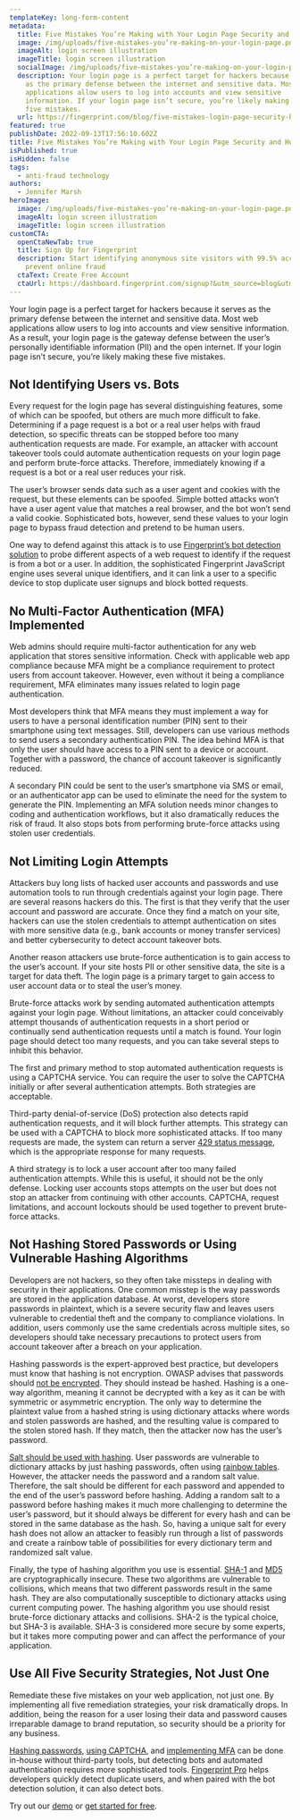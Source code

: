 ```yaml
---
templateKey: long-form-content
metadata:
  title: Five Mistakes You’re Making with Your Login Page Security and How to Fix Them
  image: /img/uploads/five-mistakes-you’re-making-on-your-login-page.png
  imageAlt: login screen illustration
  imageTitle: login screen illustration
  socialImage: /img/uploads/five-mistakes-you’re-making-on-your-login-page.png
  description: Your login page is a perfect target for hackers because it serves
    as the primary defense between the internet and sensitive data. Most web
    applications allow users to log into accounts and view sensitive
    information. If your login page isn’t secure, you’re likely making these
    five mistakes.
  url: https://fingerprint.com/blog/five-mistakes-login-page-security-how-to-fix
featured: true
publishDate: 2022-09-13T17:56:10.602Z
title: Five Mistakes You’re Making with Your Login Page Security and How to Fix Them
isPublished: true
isHidden: false
tags:
  - anti-fraud technology
authors:
  - Jennifer Marsh
heroImage:
  image: /img/uploads/five-mistakes-you’re-making-on-your-login-page.png
  imageAlt: login screen illustration
  imageTitle: login screen illustration
customCTA:
  openCtaNewTab: true
  title: Sign Up for Fingerprint
  description: Start identifying anonymous site visitors with 99.5% accuracy to
    prevent online fraud
  ctaText: Create Free Account
  ctaUrl: https://dashboard.fingerprint.com/signup?&utm_source=blog&utm_medium=website&utm_campaign=blog
---
```

Your login page is a perfect target for hackers because it serves as the primary defense between the internet and sensitive data. Most web applications allow users to log into accounts and view sensitive information. As a result, your login page is the gateway defense between the user’s personally identifiable information (PII) and the open internet. If your login page isn’t secure, you’re likely making these five mistakes.

## Not Identifying Users vs. Bots

Every request for the login page has several distinguishing features, some of which can be spoofed, but others are much more difficult to fake. Determining if a page request is a bot or a real user helps with fraud detection, so specific threats can be stopped before too many authentication requests are made. For example, an attacker with account takeover tools could automate authentication requests on your login page and perform brute-force attacks. Therefore, immediately knowing if a request is a bot or a real user reduces your risk.

The user’s browser sends data such as a user agent and cookies with the request, but these elements can be spoofed. Simple botted attacks won’t have a user agent value that matches a real browser, and the bot won’t send a valid cookie. Sophisticated bots, however, send these values to your login page to bypass fraud detection and pretend to be human users.

One way to defend against this attack is to use [Fingerprint’s bot detection solution](https://fingerprint.com/products/bot-detection/?utm_source=blog&utm_medium=website&utm_campaign=blog) to probe different aspects of a web request to identify if the request is from a bot or a user. In addition, the sophisticated Fingerprint JavaScript engine uses several unique identifiers, and it can link a user to a specific device to stop duplicate user signups and block botted requests.

## No Multi-Factor Authentication (MFA) Implemented

Web admins should require multi-factor authentication for any web application that stores sensitive information. Check with applicable web app compliance because MFA might be a compliance requirement to protect users from account takeover. However, even without it being a compliance requirement, MFA eliminates many issues related to login page authentication.

Most developers think that MFA means they must implement a way for users to have a personal identification number (PIN) sent to their smartphone using text messages. Still, developers can use various methods to send users a secondary authentication PIN. The idea behind MFA is that only the user should have access to a PIN sent to a device or account. Together with a password, the chance of account takeover is significantly reduced.

A secondary PIN could be sent to the user’s smartphone via SMS or email, or an authenticator app can be used to eliminate the need for the system to generate the PIN. Implementing an MFA solution needs minor changes to coding and authentication workflows, but it also dramatically reduces the risk of fraud. It also stops bots from performing brute-force attacks using stolen user credentials.

## Not Limiting Login Attempts

Attackers buy long lists of hacked user accounts and passwords and use automation tools to run through credentials against your login page. There are several reasons hackers do this. The first is that they verify that the user account and password are accurate. Once they find a match on your site, hackers can use the stolen credentials to attempt authentication on sites with more sensitive data (e.g., bank accounts or money transfer services) and better cybersecurity to detect account takeover bots. 

Another reason attackers use brute-force authentication is to gain access to the user’s account. If your site hosts PII or other sensitive data, the site is a target for data theft. The login page is a primary target to gain access to user account data or to steal the user’s money. 

Brute-force attacks work by sending automated authentication attempts against your login page. Without limitations, an attacker could conceivably attempt thousands of authentication requests in a short period or continually send authentication requests until a match is found. Your login page should detect too many requests, and you can take several steps to inhibit this behavior.

The first and primary method to stop automated authentication requests is using a CAPTCHA service. You can require the user to solve the CAPTCHA initially or after several authentication attempts. Both strategies are acceptable. 

Third-party denial-of-service (DoS) protection also detects rapid authentication requests, and it will block further attempts. This strategy can be used with a CAPTCHA to block more sophisticated attacks. If too many requests are made, the system can return a server [429 status message](https://www.rfc-editor.org/rfc/rfc6585#section-4), which is the appropriate response for many requests.

A third strategy is to lock a user account after too many failed authentication attempts. While this is useful, it should not be the only defense. Locking user accounts stops attempts on the user but does not stop an attacker from continuing with other accounts. CAPTCHA, request limitations, and account lockouts should be used together to prevent brute-force attacks.

## Not Hashing Stored Passwords or Using Vulnerable Hashing Algorithms

Developers are not hackers, so they often take missteps in dealing with security in their applications. One common misstep is the way passwords are stored in the application database. At worst, developers store passwords in plaintext, which is a severe security flaw and leaves users vulnerable to credential theft and the company to compliance violations. In addition, users commonly use the same credentials across multiple sites, so developers should take necessary precautions to protect users from account takeover after a breach on your application.

Hashing passwords is the expert-approved best practice, but developers must know that hashing is not encryption. OWASP advises that passwords should [not be encrypted](https://cheatsheetseries.owasp.org/cheatsheets/Password_Storage_Cheat_Sheet.html). They should instead be hashed. Hashing is a one-way algorithm, meaning it cannot be decrypted with a key as it can be with symmetric or asymmetric encryption. The only way to determine the plaintext value from a hashed string is using dictionary attacks where words and stolen passwords are hashed, and the resulting value is compared to the stolen stored hash. If they match, then the attacker now has the user’s password.

[Salt should be used with hashing](https://auth0.com/blog/adding-salt-to-hashing-a-better-way-to-store-passwords/). User passwords are vulnerable to dictionary attacks by just hashing passwords, often using [rainbow tables](https://www.sciencedirect.com/topics/computer-science/rainbow-table#:~:text=Rainbow%20tables%20are%20tables%20of,it%20to%20the%20stored%20hash.). However, the attacker needs the password and a random salt value. Therefore, the salt should be different for each password and appended to the end of the user’s password before hashing. Adding a random salt to a password before hashing makes it much more challenging to determine the user’s password, but it should always be different for every hash and can be stored in the same database as the hash. So, having a unique salt for every hash does not allow an attacker to feasibly run through a list of passwords and create a rainbow table of possibilities for every dictionary term and randomized salt value.

Finally, the type of hashing algorithm you use is essential. [SHA-1](https://en.wikipedia.org/wiki/SHA-1) and [MD5](https://en.wikipedia.org/wiki/MD5) are cryptographically insecure. These two algorithms are vulnerable to collisions, which means that two different passwords result in the same hash. They are also computationally susceptible to dictionary attacks using current computing power. The hashing algorithm you use should resist brute-force dictionary attacks and collisions. SHA-2 is the typical choice, but SHA-3 is available. SHA-3 is considered more secure by some experts, but it takes more computing power and can affect the performance of your application.

## Use All Five Security Strategies, Not Just One

Remediate these five mistakes on your web application, not just one. By implementing all five remediation strategies, your risk dramatically drops. In addition, being the reason for a user losing their data and password causes irreparable damage to brand reputation, so security should be a priority for any business.

[Hashing passwords](https://auth0.com/blog/hashing-passwords-one-way-road-to-security/), [using CAPTCHA](https://www.makeuseof.com/captcha-validation-html-css-javascript/), and [implementing MFA](https://www.okta.com/resources/whitepaper/8-steps-for-effectively-deploying-mfa/) can be done in-house without third-party tools, but detecting bots and automated authentication requires more sophisticated tools. [Fingerprint Pro](https://fingerprint.com/products/fingerprint-pro/?utm_source=blog&utm_medium=website&utm_campaign=blog) helps developers quickly detect duplicate users, and when paired with the bot detection solution, it can also detect bots. 

Try out our [demo](https://fingerprint.com/demo/?utm_source=blog&utm_medium=website&utm_campaign=blog) or [get started for free](https://fingerprint.com/products/bot-detection/?utm_source=blog&utm_medium=website&utm_campaign=blog).